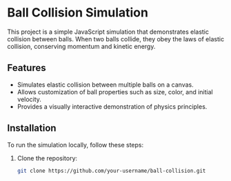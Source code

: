 # Ball Collision Simulation

This project is a simple JavaScript simulation that demonstrates elastic collision between balls. When two balls collide, they obey the laws of elastic collision, conserving momentum and kinetic energy.

## Features

- Simulates elastic collision between multiple balls on a canvas.
- Allows customization of ball properties such as size, color, and initial velocity.
- Provides a visually interactive demonstration of physics principles.

## Installation

To run the simulation locally, follow these steps:

1. Clone the repository:

   ```bash
   git clone https://github.com/your-username/ball-collision.git
   ```
